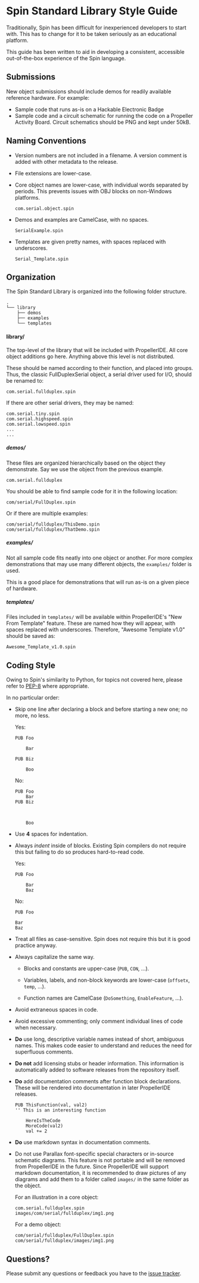 # Spin Standard Library Style Guide

Traditionally, Spin has been difficult for inexperienced developers to start with.
This has to change for it to be taken seriously as an educational platform.

This guide has been written to aid in developing a consistent, accessible out-of-the-box
experience of the Spin language.

## Submissions

New object submissions should include demos for readily available reference
hardware. For example:

*   Sample code that runs as-is on a Hackable Electronic Badge
*   Sample code and a circuit schematic for running the code on a Propeller
    Activity Board. Circuit schematics should be PNG and kept under 50kB.

## Naming Conventions

*   Version numbers are not included in a filename. A version comment is
    added with other metadata to the release.

*   File extensions are lower-case.

*   Core object names are lower-case, with individual words separated by periods.
    This prevents issues with OBJ blocks on non-Windows platforms.

        com.serial.object.spin

*   Demos and examples are CamelCase, with no spaces.

        SerialExample.spin

*   Templates are given pretty names, with spaces replaced with underscores.

        Serial_Template.spin

## Organization

The Spin Standard Library is organized into the following folder structure.

    .
    └── library
        ├── demos
        ├── examples
        └── templates

#### library/

The top-level of the library that will be included with PropellerIDE. All core
object additions go here. Anything above this level is not distributed.

These should be named according to their function, and placed into groups. Thus,
the classic FullDuplexSerial object, a serial driver used for I/O, should be renamed to:

    com.serial.fullduplex.spin

If there are other serial drivers, they may be named:

    com.serial.tiny.spin
    com.serial.highspeed.spin
    com.serial.lowspeed.spin
    ...
    ...

##### demos/

These files are organized hierarchically based on the object they demonstrate. Say
we use the object from the previous example.

    com.serial.fullduplex

You should be able to find sample code for it in the following location:

    com/serial/FullDuplex.spin

Or if there are multiple examples:

    com/serial/fullduplex/ThisDemo.spin
    com/serial/fullduplex/ThatDemo.spin

##### examples/

Not all sample code fits neatly into one object or another. For more complex demonstrations that may
use many different objects, the `examples/` folder is used.

This is a good place for demonstrations that will run as-is on a given piece of hardware.

##### templates/

Files included in `templates/` will be available within PropellerIDE's "New From Template" feature. These are 
named how they will appear, with spaces replaced with underscores. Therefore, "Awesome Template v1.0"
should be saved as:

    Awesome_Template_v1.0.spin

## Coding Style

Owing to Spin's similarity to Python, for topics not covered here, please refer
to [PEP-8](https://www.python.org/dev/peps/pep-0008/) where appropriate.

In no particular order:

*   Skip one line after declaring a block and before starting a new one; no more, no less.

    Yes:

        PUB Foo

            Bar

        PUB Biz

            Boo

    No:

        PUB Foo
            Bar
        PUB Biz
        


            Boo 

*   Use **4** spaces for indentation.

*   Always *indent* inside of blocks. Existing Spin compilers do not require this
    but failing to do so produces hard-to-read code.

    Yes:

        PUB Foo

            Bar
            Baz

    No:

        PUB Foo

        Bar
        Baz
      
*   Treat all files as case-sensitive. Spin does not require this but it is good practice
    anyway.

*   Always capitalize the same way.

      *   Blocks and constants are upper-case (`PUB`, `CON`, ...).

      *   Variables, labels, and non-block keywords are lower-case (`offsetx`, `temp`, ...).

      *   Function names are CamelCase (`DoSomething`, `EnableFeature`, ...).

*   Avoid extraneous spaces in code.

*   Avoid excessive commenting; only comment individual lines of code when necessary.

*   **Do** use long, descriptive variable names instead of short, ambiguous names. This makes code
    easier to understand and reduces the need for superfluous comments.

*   **Do not** add licensing stubs or header information. This information is automatically
    added to software releases from the repository itself.

*   **Do** add documentation comments after function block declarations. These will be
    rendered into documentation in later PropellerIDE releases.

        PUB ThisFunction(val, val2)
        '' This is an interesting function

            HereIsTheCode
            MoreCode(val2)
            val += 2

*   **Do** use markdown syntax in documentation comments.

*   Do not use Parallax font-specific special characters or in-source schematic diagrams.
    This feature is not portable and will be removed from PropellerIDE in the future.
    Since PropellerIDE will support markdown documentation, it is recommended to draw
    pictures of any diagrams and add them to a folder called `images/` in the same folder
    as the object.

    For an illustration in a core object:

        com.serial.fullduplex.spin
        images/com/serial/fullduplex/img1.png

    For a demo object:

        com/serial/fullduplex/FullDuplex.spin
        com/serial/fullduplex/images/img1.png

## Questions?

Please submit any questions or feedback you have to the
[issue tracker](https://github.com/parallaxinc/spin-standard-library/issues). 
